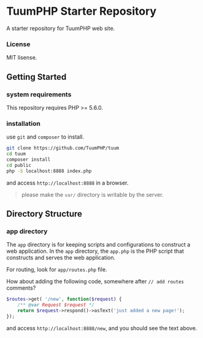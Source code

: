 TuumPHP Starter Repository
======

A starter repository for TuumPHP web site. 

### License

MIT lisense.

Getting Started
----

### system requirements

This repository requires PHP >= 5.6.0. 

### installation

use ```git``` and ```composer``` to install. 

```sh
git clone https://github.com/TuumPHP/tuum
cd tuum
composer install
cd public
php -S localhost:8888 index.php
```

and access ```http://localhost:8888``` in a browser. 

> please make the ```var/``` directory is writable by the server. 

Directory Structure
----

### app directory

The ```app``` directory is for keeping scripts and configurations to construct a web application. In the ```app``` directory, the ```app.php``` is the PHP script that constructs and serves the web application. 

For routing, look for ```app/routes.php``` file. 

How about adding the following code, somewhere after ```// add routes``` comments?

```php
$routes->get( '/new', function($request) {
    /** @var Request $request */
    return $request->respond()->asText('just added a new page!');
});
```

and access ```http://localhost:8888/new```, and you should see the text above. 